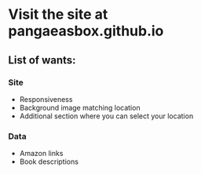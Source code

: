 # Visit the site at pangaeasbox.github.io

## List of wants:
### Site
- Responsiveness
- Background image matching location
- Additional section where you can select your location

### Data 
- Amazon links
- Book descriptions
